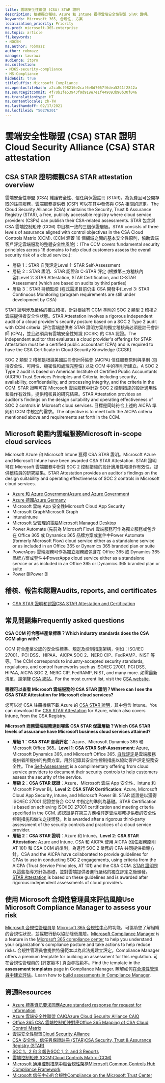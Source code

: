 ```yaml
---
title: 雲端安全性聯盟 (CSA) STAR 證明
description: 根據獨立稽核，Azure 和 Intune 獲得雲端安全性聯盟 STAR 證明。
keywords: Microsoft 365, 合規性, 方案
localization_priority: Priority
ms.prod: microsoft-365-enterprise
ms.topic: article
f1.keywords:
- NOCSH
ms.author: robmazz
author: robmazz
manager: laurawi
audience: itpro
ms.collection:
- M365-security-compliance
- MS-Compliance
hideEdit: true
titleSuffix: Microsoft Compliance
ms.openlocfilehash: a2ca0cf98216e2caf6e8d7057f6dea5241f2842a
ms.sourcegitcommit: 4f70b1fe53943f9d919e7e1f449093b90b30f046
ms.translationtype: HT
ms.contentlocale: zh-TW
ms.lasthandoff: 02/17/2021
ms.locfileid: "50276201"
---
```

# <a name="cloud-security-alliance-csa-star-attestation"></a><span data-ttu-id="ac3d9-104">雲端安全性聯盟 (CSA) STAR 證明</span><span class="sxs-lookup"><span data-stu-id="ac3d9-104">Cloud Security Alliance (CSA) STAR attestation</span></span>

## <a name="csa-star-attestation-overview"></a><span data-ttu-id="ac3d9-105">CSA STAR 證明概觀</span><span class="sxs-lookup"><span data-stu-id="ac3d9-105">CSA STAR attestation overview</span></span>

<span data-ttu-id="ac3d9-106">雲端安全性聯盟 (CSA) 維護安全性、信任與保證註冊 (STAR)，為免費且可公開存取的註冊服務，雲端服務提供者 (CSP) 可以在其中發佈與 CSA 相關的評定。</span><span class="sxs-lookup"><span data-stu-id="ac3d9-106">The Cloud Security Alliance (CSA) maintains the Security, Trust & Assurance Registry (STAR), a free, publicly accessible registry where cloud service providers (CSPs) can publish their CSA-related assessments.</span></span> <span data-ttu-id="ac3d9-107">STAR 包含與 CSA 雲端控制矩陣 (CCM) 中目標一致的三個保證層級。</span><span class="sxs-lookup"><span data-stu-id="ac3d9-107">STAR consists of three levels of assurance aligned with control objectives in the CSA Cloud Controls Matrix (CCM).</span></span> <span data-ttu-id="ac3d9-108">(CCM 涵蓋 16 個網域之間的基本安全性原則，協助雲端客戶評定雲端服務的整體安全性風險)：</span><span class="sxs-lookup"><span data-stu-id="ac3d9-108">(The CCM covers fundamental security principles across 16 domains to help cloud customers assess the overall security risk of a cloud service.):</span></span>

- <span data-ttu-id="ac3d9-109">層級 1：STAR 自我評定</span><span class="sxs-lookup"><span data-stu-id="ac3d9-109">Level 1: STAR Self-Assessment</span></span>
- <span data-ttu-id="ac3d9-110">層級 2：STAR 證明、STAR 認證和 C-STAR 評定 (根據第三方稽核內容)</span><span class="sxs-lookup"><span data-stu-id="ac3d9-110">Level 2: STAR Attestation, STAR Certification, and C-STAR Assessment (which are based on audits by third parties)</span></span>
- <span data-ttu-id="ac3d9-111">層級 3：STAR 持續監控 (程式需求目前仍由 CSA 開發中)</span><span class="sxs-lookup"><span data-stu-id="ac3d9-111">Level 3: STAR Continuous Monitoring (program requirements are still under development by CSA)</span></span>

<span data-ttu-id="ac3d9-112">STAR 證明涉及嚴格的獨立稽核，針對根據有 CCM 準則的 SOC 2 類型 2 稽核之雲端提供者安全性狀態。</span><span class="sxs-lookup"><span data-stu-id="ac3d9-112">STAR Attestation involves a rigorous independent audit of a cloud provider's security posture based on a SOC 2 Type 2 audit with CCM criteria.</span></span> <span data-ttu-id="ac3d9-113">評估雲端提供者 STAR 證明方案的獨立稽核員必須是註冊會計師 (CPA)，並且必須具有雲端安全性知識 (CCSK) 的 CSA 認證。</span><span class="sxs-lookup"><span data-stu-id="ac3d9-113">The independent auditor that evaluates a cloud provider's offerings for STAR Attestation must be a certified public accountant (CPA) and is required to have the CSA Certificate in Cloud Security Knowledge (CCSK).</span></span>  
  
<span data-ttu-id="ac3d9-114">SOC 2 類型 2 稽核是根據美國註冊會計師協會 (AICPA) 信任服務原則與準則 (包括安全性、可用性、機密性和處理完整性) 以及 CCM 中的準則所建立。</span><span class="sxs-lookup"><span data-stu-id="ac3d9-114">A SOC 2 Type 2 audit is based on American Institute of Certified Public Accountants (AICPA) Trust Services Principles and Criteria, including security, availability, confidentiality, and processing integrity, and the criteria in the CCM.</span></span> <span data-ttu-id="ac3d9-115">STAR 證明可在 Microsoft 雲端服務中針對 SOC 2 控制措施的設計適用性和操作有效性，提供稽核員的研究結果。</span><span class="sxs-lookup"><span data-stu-id="ac3d9-115">STAR Attestation provides an auditor's findings on the design suitability and operating effectiveness of SOC 2 controls in Microsoft cloud services.</span></span> <span data-ttu-id="ac3d9-116">目標是同時符合上述的 AICPA 準則和 CCM 中規定的需求。</span><span class="sxs-lookup"><span data-stu-id="ac3d9-116">The objective is to meet both the AICPA criteria mentioned above and requirements set forth in the CCM.</span></span>

## <a name="microsoft-in-scope-cloud-services"></a><span data-ttu-id="ac3d9-117">Microsoft 範圍內雲端服務</span><span class="sxs-lookup"><span data-stu-id="ac3d9-117">Microsoft in-scope cloud services</span></span>

<span data-ttu-id="ac3d9-118">Microsoft Azure 和 Microsoft Intune 獲得 CSA STAR 證明。</span><span class="sxs-lookup"><span data-stu-id="ac3d9-118">Microsoft Azure and Microsoft Intune have been awarded CSA STAR Attestation.</span></span> <span data-ttu-id="ac3d9-119">STAR 證明可在 Microsoft 雲端服務中針對 SOC 2 控制措施的設計適用性和操作有效性，提供稽核員的研究結果。</span><span class="sxs-lookup"><span data-stu-id="ac3d9-119">STAR Attestation provides an auditor's findings on the design suitability and operating effectiveness of SOC 2 controls in Microsoft cloud services.</span></span>

- [<span data-ttu-id="ac3d9-120">Azure 和 Azure Government</span><span class="sxs-lookup"><span data-stu-id="ac3d9-120">Azure and Azure Government</span></span>](https://aka.ms/AzureCompliance)
- [<span data-ttu-id="ac3d9-121">Azure 德國</span><span class="sxs-lookup"><span data-stu-id="ac3d9-121">Azure Germany</span></span>](https://aka.ms/AzureCompliance)
- <span data-ttu-id="ac3d9-122">Microsoft 雲端 App 安全性</span><span class="sxs-lookup"><span data-stu-id="ac3d9-122">Microsoft Cloud App Security</span></span>
- <span data-ttu-id="ac3d9-123">Microsoft Graph</span><span class="sxs-lookup"><span data-stu-id="ac3d9-123">Microsoft Graph</span></span>
- <span data-ttu-id="ac3d9-124">Intune</span><span class="sxs-lookup"><span data-stu-id="ac3d9-124">Intune</span></span>
- [<span data-ttu-id="ac3d9-125">Microsoft 受管理的電腦</span><span class="sxs-lookup"><span data-stu-id="ac3d9-125">Microsoft Managed Desktop</span></span>](/microsoft-365/managed-desktop/intro/compliance)
- <span data-ttu-id="ac3d9-126">Power Automate (先前為 Microsoft Flow) 雲端服務可作為獨立服務或包含在 Office 365 或 Dynamics 365 品牌方案或套件中</span><span class="sxs-lookup"><span data-stu-id="ac3d9-126">Power Automate (formerly Microsoft Flow) cloud service either as a standalone service or as included in an Office 365 or Dynamics 365 branded plan or suite</span></span>
- <span data-ttu-id="ac3d9-127">PowerApps 雲端服務可作為獨立服務或包含在 Office 365 或 Dynamics 365 品牌方案或套件中</span><span class="sxs-lookup"><span data-stu-id="ac3d9-127">PowerApps cloud service either as a standalone service or as included in an Office 365 or Dynamics 365 branded plan or suite</span></span> 
- <span data-ttu-id="ac3d9-128">Power BI</span><span class="sxs-lookup"><span data-stu-id="ac3d9-128">Power BI</span></span>

## <a name="audits-reports-and-certificates"></a><span data-ttu-id="ac3d9-129">稽核、報告和認證</span><span class="sxs-lookup"><span data-stu-id="ac3d9-129">Audits, reports, and certificates</span></span>

- [<span data-ttu-id="ac3d9-130">CSA STAR 證明和認證</span><span class="sxs-lookup"><span data-stu-id="ac3d9-130">CSA STAR Attestation and Certification</span></span>](https://cloudsecurityalliance.org/star/registry/microsoft/)

## <a name="frequently-asked-questions"></a><span data-ttu-id="ac3d9-131">常見問題集</span><span class="sxs-lookup"><span data-stu-id="ac3d9-131">Frequently asked questions</span></span>

<span data-ttu-id="ac3d9-132">**CSA CCM 符合哪些產業標準？**</span><span class="sxs-lookup"><span data-stu-id="ac3d9-132">**Which industry standards does the CSA CCM align with?**</span></span>

<span data-ttu-id="ac3d9-133">CCM 符合產業公認的安全性標準、規定及控制措施架構，例如：ISO/IEC 27001、PCI DSS、HIPAA、AICPA SOC 2、NERC CIP、FedRAMP、NIST 等等。</span><span class="sxs-lookup"><span data-stu-id="ac3d9-133">The CCM corresponds to industry-accepted security standards, regulations, and control frameworks such as ISO/IEC 27001, PCI DSS, HIPAA, AICPA SOC 2, NERC CIP, FedRAMP, NIST, and many more.</span></span> <span data-ttu-id="ac3d9-134">如需最新清單，請瀏覽 [CSA 網站](https://cloudsecurityalliance.org/)。</span><span class="sxs-lookup"><span data-stu-id="ac3d9-134">For the most current list, visit the [CSA website](https://cloudsecurityalliance.org/).</span></span>

<span data-ttu-id="ac3d9-135">**哪裡可以查看 Microsoft 雲端服務的 CSA STAR 證明？**</span><span class="sxs-lookup"><span data-stu-id="ac3d9-135">**Where can I see the CSA STAR Attestation for Microsoft cloud services?**</span></span>

<span data-ttu-id="ac3d9-136">您可以從 CSA 註冊機構下載 Azure 的 [CSA STAR 證明](https://aka.ms/CSASTAR-Attestation)，其中包含 Intune。</span><span class="sxs-lookup"><span data-stu-id="ac3d9-136">You can download the [CSA STAR Attestation](https://aka.ms/CSASTAR-Attestation) for Azure, which also covers Intune, from the CSA Registry.</span></span>

<span data-ttu-id="ac3d9-137">**Microsoft 商務雲端服務達到哪些 CSA STAR 保證層級？**</span><span class="sxs-lookup"><span data-stu-id="ac3d9-137">**Which CSA STAR levels of assurance have Microsoft business cloud services attained?**</span></span>

- <span data-ttu-id="ac3d9-138">**層級 1**：**CSA STAR 自我評定**：Azure、Microsoft Dynamics 365 和 Microsoft Office 365。</span><span class="sxs-lookup"><span data-stu-id="ac3d9-138">**Level 1**: **CSA STAR Self-Assessment**: Azure, Microsoft Dynamics 365, and Microsoft Office 365.</span></span> <span data-ttu-id="ac3d9-139">[自我評定](offering-csa-star-self-assessment.md)是雲端服務提供者所提供的免費方案，用於記錄其安全性控制措施以協助客戶評定服務安全性。</span><span class="sxs-lookup"><span data-stu-id="ac3d9-139">The [Self-Assessment](offering-csa-star-self-assessment.md) is a complimentary offering from cloud service providers to document their security controls to help customers assess the security of the service.</span></span>
- <span data-ttu-id="ac3d9-140">**層級 2**：**CSA STAR 認證**：Azure、Microsoft 雲端 App 安全性、Intune 和 Microsoft Power BI。</span><span class="sxs-lookup"><span data-stu-id="ac3d9-140">**Level 2**: **CSA STAR Certification**: Azure, Microsoft Cloud App Security, Intune, and Microsoft Power BI.</span></span> <span data-ttu-id="ac3d9-141">STAR 認證是以獲得 ISO/IEC 27001 認證並符合 CCM 中指定的準則為基礎。</span><span class="sxs-lookup"><span data-stu-id="ac3d9-141">STAR Certification is based on achieving ISO/IEC 27001 certification and meeting criteria specified in the CCM.</span></span> <span data-ttu-id="ac3d9-142">該認證是在第三方嚴格評定雲端服務提供者的安全性控制措施和做法之後頒發。</span><span class="sxs-lookup"><span data-stu-id="ac3d9-142">It is awarded after a rigorous third-party assessment of the security controls and practices of a cloud service provider.</span></span>
- <span data-ttu-id="ac3d9-143">**層級 2**：**CSA STAR 證明**：Azure 和 Intune。</span><span class="sxs-lookup"><span data-stu-id="ac3d9-143">**Level 2**: **CSA STAR Attestation**: Azure and Intune.</span></span> <span data-ttu-id="ac3d9-144">CSA 和 AICPA 使用 AICPA (信任服務原則 AT 101) 和 CSA CCM 的準則，為進行 SOC 2 業務的 CPA 共同提供指導方針。</span><span class="sxs-lookup"><span data-stu-id="ac3d9-144">CSA and the AICPA have collaborated to provide guidelines for CPAs to use in conducting SOC 2 engagements, using criteria from the AICPA (Trust Service Principles, AT 101) and the CSA CCM.</span></span> <span data-ttu-id="ac3d9-145">[STAR 證明](offering-CSA-STAR-Attestation.md)是以這些指導方針為基礎，並對雲端提供者進行嚴格的獨立評定之後頒發。</span><span class="sxs-lookup"><span data-stu-id="ac3d9-145">[STAR Attestation](offering-CSA-STAR-Attestation.md) is based on these guidelines and is awarded after rigorous independent assessments of cloud providers.</span></span>

## <a name="use-microsoft-compliance-manager-to-assess-your-risk"></a><span data-ttu-id="ac3d9-146">使用 Microsoft 合規性管理員來評估風險</span><span class="sxs-lookup"><span data-stu-id="ac3d9-146">Use Microsoft Compliance Manager to assess your risk</span></span>

<span data-ttu-id="ac3d9-147">[Microsoft 合規性管理員](/microsoft-365/compliance/compliance-manager)是 [Microsoft 365 合規性中心](/microsoft-365/compliance/microsoft-365-compliance-center)的功能，可協助您了解組織的合規性狀況，並採取行動以協助降低風險。</span><span class="sxs-lookup"><span data-stu-id="ac3d9-147">[Microsoft Compliance Manager](/microsoft-365/compliance/compliance-manager) is a feature in the [Microsoft 365 compliance center](/microsoft-365/compliance/microsoft-365-compliance-center) to help you understand your organization's compliance posture and take actions to help reduce risks.</span></span> <span data-ttu-id="ac3d9-148">合規性管理員會提供特優範本以為此法規建立評定。</span><span class="sxs-lookup"><span data-stu-id="ac3d9-148">Compliance Manager offers a premium template for building an assessment for this regulation.</span></span> <span data-ttu-id="ac3d9-149">可在合規性管理員的 [評定範本] 頁面尋找範本。</span><span class="sxs-lookup"><span data-stu-id="ac3d9-149">Find the template in the **assessment templates** page in Compliance Manager.</span></span> <span data-ttu-id="ac3d9-150">瞭解如何[在合規性管理員中建立評估](/microsoft-365/compliance/compliance-manager-assessments)。</span><span class="sxs-lookup"><span data-stu-id="ac3d9-150">Learn how to [build assessments in Compliance Manager](/microsoft-365/compliance/compliance-manager-assessments).</span></span>

## <a name="resources"></a><span data-ttu-id="ac3d9-151">資源</span><span class="sxs-lookup"><span data-stu-id="ac3d9-151">Resources</span></span>

- [<span data-ttu-id="ac3d9-152">Azure 標準資訊要求回應</span><span class="sxs-lookup"><span data-stu-id="ac3d9-152">Azure standard response for request for information</span></span>](https://aka.ms/AzureStandardRequestForInformation)
- [<span data-ttu-id="ac3d9-153">Azure 雲端安全性聯盟 CAIQ</span><span class="sxs-lookup"><span data-stu-id="ac3d9-153">Azure Cloud Security Alliance CAIQ</span></span>](https://aka.ms/AzureCSACAIQ)
- [<span data-ttu-id="ac3d9-154">Office 365 CSA 雲端控制矩陣對應</span><span class="sxs-lookup"><span data-stu-id="ac3d9-154">Office 365 Mapping of CSA Cloud Control Matrix</span></span>](https://aka.ms/Office365CSACloudControlMatrix)
- [<span data-ttu-id="ac3d9-155">雲端安全性聯盟</span><span class="sxs-lookup"><span data-stu-id="ac3d9-155">Cloud Security Alliance</span></span>](https://cloudsecurityalliance.org/)
- [<span data-ttu-id="ac3d9-156">CSA 安全性、信任與保證註冊 (STAR)</span><span class="sxs-lookup"><span data-stu-id="ac3d9-156">CSA Security, Trust & Assurance Registry (STAR)</span></span>](https://cloudsecurityalliance.org/star/)
- [<span data-ttu-id="ac3d9-157">SOC 1、2 和 3 報告</span><span class="sxs-lookup"><span data-stu-id="ac3d9-157">SOC 1, 2, and 3 Reports</span></span>](offering-soc.md)
- [<span data-ttu-id="ac3d9-158">雲端控制矩陣 (CCM)</span><span class="sxs-lookup"><span data-stu-id="ac3d9-158">Cloud Controls Matrix (CCM)</span></span>](https://cloudsecurityalliance.org/group/cloud-controls-matrix/)
- [<span data-ttu-id="ac3d9-159">Microsoft 通用控制措施中樞合規性架構</span><span class="sxs-lookup"><span data-stu-id="ac3d9-159">Microsoft Common Controls Hub Compliance Framework</span></span>](https://www.microsoft.com/trust-center/compliance/compliance-overview)
- [<span data-ttu-id="ac3d9-160">Microsoft 信任中心的合規性</span><span class="sxs-lookup"><span data-stu-id="ac3d9-160">Compliance on the Microsoft Trust Center</span></span>](https://www.microsoft.com/trust-center/compliance/compliance-overview)
